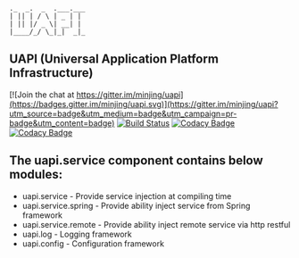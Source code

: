  ```
._  _.  _  .___.___
| || | / \ | _ | |
| || |/ _ \| __| |
|____/_/ \_|_|  _|_
```

## UAPI (Universal Application Platform Infrastructure)

[![Join the chat at https://gitter.im/minjing/uapi](https://badges.gitter.im/minjing/uapi.svg)](https://gitter.im/minjing/uapi?utm_source=badge&utm_medium=badge&utm_campaign=pr-badge&utm_content=badge)
[![Build Status](https://travis-ci.org/minjing/uapi.svg?branch=master)](https://travis-ci.org/Inactionware/uapi.service)
[![Codacy Badge](https://api.codacy.com/project/badge/Grade/4daefd51d8be456382d351d508b4be1c)](https://www.codacy.com/app/Inactionware/uapi-service?utm_source=github.com&utm_medium=referral&utm_content=Inactionware/uapi.service&utm_campaign=badger)
[![Codacy Badge](https://api.codacy.com/project/badge/Coverage/4daefd51d8be456382d351d508b4be1c)](https://www.codacy.com/app/Inactionware/uapi-service?utm_source=github.com&utm_medium=referral&utm_content=Inactionware/uapi.service&utm_campaign=Badge_Coverage)

## The uapi.service component contains below modules:

* uapi.service - Provide service injection at compiling time
* uapi.service.spring - Provide ability inject service from Spring framework
* uapi.service.remote - Provide ability inject remote service via http restful
* uapi.log - Logging framework
* uapi.config - Configuration framework
